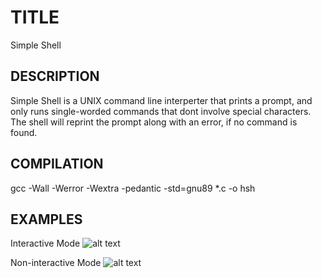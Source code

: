 # TITLE
Simple Shell 

## DESCRIPTION
Simple Shell is a UNIX command line interperter that prints a prompt, and  only runs single-worded commands that dont involve special characters. The shell will reprint the prompt along with an error, if no command is found. 
## COMPILATION
gcc -Wall -Werror -Wextra -pedantic -std=gnu89 *.c -o hsh
## EXAMPLES
Interactive Mode
![alt text](https://files.slack.com/files-tmb/T06ARR10AEQ-F06S85563EH-ccb07a9fe4/screenshot_2024-04-01_at_9.47.04_pm_720.png)

Non-interactive Mode 
![alt text](https://github.com/kevxcyj/atlas-simple_shell/assets/155566833/2b77d010-dc51-4da5-a78e-4abf6392bd17)
